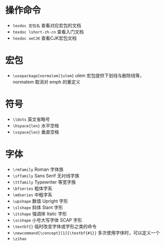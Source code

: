 

# 操作命令


- `texdoc 宏包名`  查看对应宏包的文档
- `texdoc lshort-zh-cn`  查看入门文档
- `texdoc xeCJK`  查看CJK宏包文档

# 宏包

- `\usepackage[normalem]{ulem}` ulem 宏包提供下划线与删除线等，normalem 取消对 emph 的重定义


# 符号

- `\ldots`  英文省略号
- `\hspace{len}`  水平空格
- `\vspace{len}`  垂直空格


# 字体

- `\rmfamily`  Roman 字体族
- `\sffamily`  Sans Serif ⽆衬线字族
- `\ttfamily`  Typewriter 等宽字族
- `\bfseries`  粗体字系
- `\mdseries`  中粗字系
- `\upshape`  数值 Upright 字形
- `\slshape`  斜体 Slant 字形
- `\itshape`  强调体 Italic 字形
- `\scshape`  小号大写字体 SCAP 字形
- `\textbf{}` 临时改变字体或字形之类的命令
- `\newcommand{\concept}[1]{\textbf{#1}}`  多次使用字体时，可以定义一个
- `\zihao`

